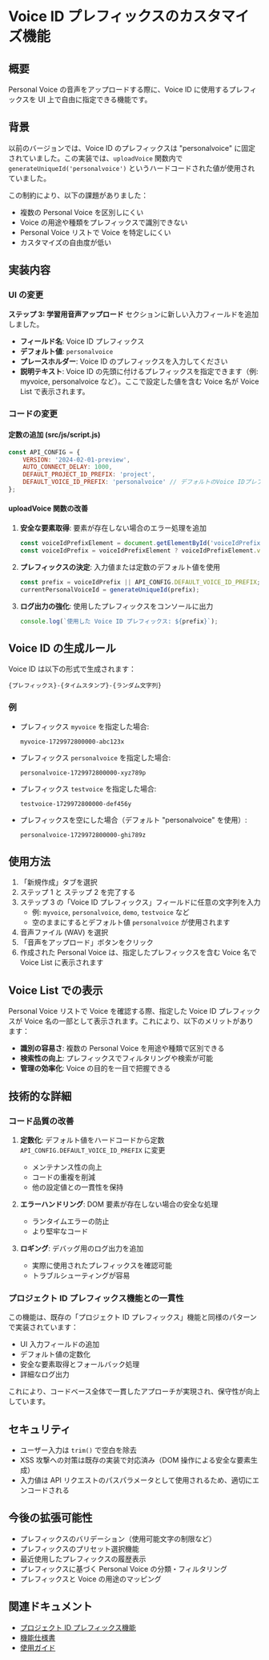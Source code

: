 # Voice ID プレフィックスのカスタマイズ機能

## 概要

Personal Voice の音声をアップロードする際に、Voice ID に使用するプレフィックスを UI 上で自由に指定できる機能です。

## 背景

以前のバージョンでは、Voice ID のプレフィックスは "personalvoice" に固定されていました。この実装では、`uploadVoice` 関数内で `generateUniqueId('personalvoice')` というハードコードされた値が使用されていました。

この制約により、以下の課題がありました：
- 複数の Personal Voice を区別しにくい
- Voice の用途や種類をプレフィックスで識別できない
- Personal Voice リストで Voice を特定しにくい
- カスタマイズの自由度が低い

## 実装内容

### UI の変更

**ステップ 3: 学習用音声アップロード** セクションに新しい入力フィールドを追加しました。

- **フィールド名**: Voice ID プレフィックス
- **デフォルト値**: `personalvoice`
- **プレースホルダー**: Voice ID のプレフィックスを入力してください
- **説明テキスト**: Voice ID の先頭に付けるプレフィックスを指定できます（例: myvoice, personalvoice など）。ここで設定した値を含む Voice 名が Voice List で表示されます。

### コードの変更

#### 定数の追加 (src/js/script.js)

```javascript
const API_CONFIG = {
    VERSION: '2024-02-01-preview',
    AUTO_CONNECT_DELAY: 1000,
    DEFAULT_PROJECT_ID_PREFIX: 'project',
    DEFAULT_VOICE_ID_PREFIX: 'personalvoice' // デフォルトのVoice IDプレフィックス
};
```

#### uploadVoice 関数の改善

1. **安全な要素取得**: 要素が存在しない場合のエラー処理を追加
   ```javascript
   const voiceIdPrefixElement = document.getElementById('voiceIdPrefix');
   const voiceIdPrefix = voiceIdPrefixElement ? voiceIdPrefixElement.value.trim() : '';
   ```

2. **プレフィックスの決定**: 入力値または定数のデフォルト値を使用
   ```javascript
   const prefix = voiceIdPrefix || API_CONFIG.DEFAULT_VOICE_ID_PREFIX;
   currentPersonalVoiceId = generateUniqueId(prefix);
   ```

3. **ログ出力の強化**: 使用したプレフィックスをコンソールに出力
   ```javascript
   console.log(`使用した Voice ID プレフィックス: ${prefix}`);
   ```

## Voice ID の生成ルール

Voice ID は以下の形式で生成されます：

```
{プレフィックス}-{タイムスタンプ}-{ランダム文字列}
```

### 例

- プレフィックス `myvoice` を指定した場合:
  ```
  myvoice-1729972800000-abc123x
  ```

- プレフィックス `personalvoice` を指定した場合:
  ```
  personalvoice-1729972800000-xyz789p
  ```

- プレフィックス `testvoice` を指定した場合:
  ```
  testvoice-1729972800000-def456y
  ```

- プレフィックスを空にした場合（デフォルト "personalvoice" を使用）:
  ```
  personalvoice-1729972800000-ghi789z
  ```

## 使用方法

1. 「新規作成」タブを選択
2. ステップ 1 と ステップ 2 を完了する
3. ステップ 3 の「Voice ID プレフィックス」フィールドに任意の文字列を入力
   - 例: `myvoice`, `personalvoice`, `demo`, `testvoice` など
   - 空のままにするとデフォルト値 `personalvoice` が使用されます
4. 音声ファイル (WAV) を選択
5. 「音声をアップロード」ボタンをクリック
6. 作成された Personal Voice は、指定したプレフィックスを含む Voice 名で Voice List に表示されます

## Voice List での表示

Personal Voice リストで Voice を確認する際、指定した Voice ID プレフィックスが Voice 名の一部として表示されます。これにより、以下のメリットがあります：

- **識別の容易さ**: 複数の Personal Voice を用途や種類で区別できる
- **検索性の向上**: プレフィックスでフィルタリングや検索が可能
- **管理の効率化**: Voice の目的を一目で把握できる

## 技術的な詳細

### コード品質の改善

1. **定数化**: デフォルト値をハードコードから定数 `API_CONFIG.DEFAULT_VOICE_ID_PREFIX` に変更
   - メンテナンス性の向上
   - コードの重複を削減
   - 他の設定値との一貫性を保持

2. **エラーハンドリング**: DOM 要素が存在しない場合の安全な処理
   - ランタイムエラーの防止
   - より堅牢なコード

3. **ロギング**: デバッグ用のログ出力を追加
   - 実際に使用されたプレフィックスを確認可能
   - トラブルシューティングが容易

### プロジェクト ID プレフィックス機能との一貫性

この機能は、既存の「プロジェクト ID プレフィックス」機能と同様のパターンで実装されています：

- UI 入力フィールドの追加
- デフォルト値の定数化
- 安全な要素取得とフォールバック処理
- 詳細なログ出力

これにより、コードベース全体で一貫したアプローチが実現され、保守性が向上しています。

## セキュリティ

- ユーザー入力は `trim()` で空白を除去
- XSS 攻撃への対策は既存の実装で対応済み（DOM 操作による安全な要素生成）
- 入力値は API リクエストのパスパラメータとして使用されるため、適切にエンコードされる

## 今後の拡張可能性

- プレフィックスのバリデーション（使用可能文字の制限など）
- プレフィックスのプリセット選択機能
- 最近使用したプレフィックスの履歴表示
- プレフィックスに基づく Personal Voice の分類・フィルタリング
- プレフィックスと Voice の用途のマッピング

## 関連ドキュメント

- [プロジェクト ID プレフィックス機能](project-id-prefix-feature.md)
- [機能仕様書](specification.md)
- [使用ガイド](usage-guide.md)
